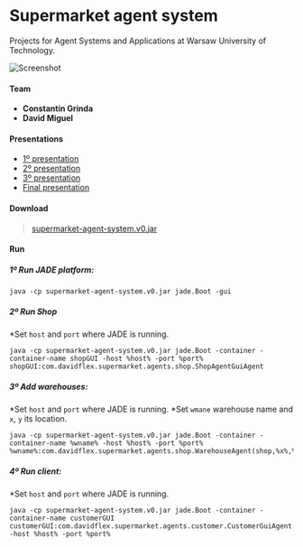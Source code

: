 # Supermarket agent system

Projects for Agent Systems and Applications at Warsaw University of Technology.

![Screenshot](https://raw.githubusercontent.com/davidmigloz/supermarket-agent-system/master/src/main/resources/img/Screenshot.jpg)

#### Team 
- **Constantin Grinda**
- **David Miguel**

#### Presentations

- [1º presentation](https://drive.google.com/open?id=0B2aEyRV9M0lJTkpjOTJSaGJ6d1E)
- [2º presentation](https://drive.google.com/open?id=12V8Tjkx-c9VSXX1L477lBETtkwmw4xSInk_B-8T2T2s)
- [3º presentation](https://drive.google.com/open?id=1DdmBigvGwiWSKQNg1pgzymJv6_ncaHGVgLyAK2GzOmM)
- [Final presentation](https://drive.google.com/open?id=1hLi-I9B4hDYvsHSdTCRLf1VoHezDzqg9uBuCVAfICds)

#### Download

> [supermarket-agent-system.v0.jar](https://github.com/davidmigloz/supermarket-agent-system/releases/download/v0/supermarket-agent-system.v0.jar)

#### Run 

##### 1º Run JADE platform:
```
java -cp supermarket-agent-system.v0.jar jade.Boot -gui
```

##### 2º Run Shop
*Set `host` and `port` where JADE is running.
```
java -cp supermarket-agent-system.v0.jar jade.Boot -container -container-name shopGUI -host %host% -port %port% 
shopGUI:com.davidflex.supermarket.agents.shop.ShopAgentGuiAgent
```

##### 3º Add warehouses:
*Set `host` and `port` where JADE is running.
*Set `wmane` warehouse name and `x`, `y` its location.
```
java -cp supermarket-agent-system.v0.jar jade.Boot -container -container-name %wname% -host %host% -port %port%
%wname%:com.davidflex.supermarket.agents.shop.WarehouseAgent(shop,%x%,%y%)
```

##### 4º Run client:
*Set `host` and `port` where JADE is running.
```
java -cp supermarket-agent-system.v0.jar jade.Boot -container -container-name customerGUI
customerGUI:com.davidflex.supermarket.agents.customer.CustomerGuiAgent -host %host% -port %port%
```
